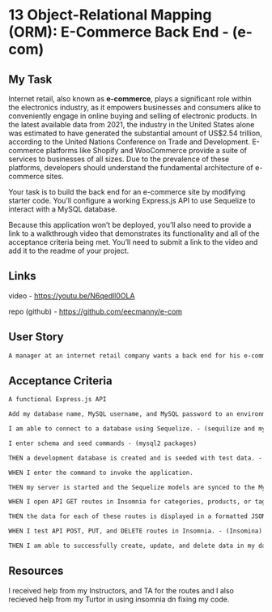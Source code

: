 

# 13 Object-Relational Mapping (ORM): E-Commerce Back End - (e-com)

## My Task

Internet retail, also known as **e-commerce**, plays a significant role within the electronics industry, as it empowers businesses and consumers alike to conveniently engage in online buying and selling of electronic products. In the latest available data from 2021, the industry in the United States alone was estimated to have generated the substantial amount of US$2.54 trillion, according to the United Nations Conference on Trade and Development. E-commerce platforms like Shopify and WooCommerce provide a suite of services to businesses of all sizes. Due to the prevalence of these platforms, developers should understand the fundamental architecture of e-commerce sites.

Your task is to build the back end for an e-commerce site by modifying starter code. You’ll configure a working Express.js API to use Sequelize to interact with a MySQL database.

Because this application won’t be deployed, you’ll also need to provide a link to a walkthrough video that demonstrates its functionality and all of the acceptance criteria being met. You’ll need to submit a link to the video and add it to the readme of your project.

## Links

video - https://youtu.be/N6qedll0OLA

repo (github) - https://github.com/eecmanny/e-com


## User Story

```md
A manager at an internet retail company wants a back end for his e-commerce website that uses the latest technologies so that his company can compete with other e-commerce companies.
```

## Acceptance Criteria

```md
A functional Express.js API

Add my database name, MySQL username, and MySQL password to an environment variable file. - (sequilize and mysql2 packages)

I am able to connect to a database using Sequelize. - (sequilize and mysql2 packages)

I enter schema and seed commands - (mysql2 packages)

THEN a development database is created and is seeded with test data. - (mysql2 packages)

WHEN I enter the command to invoke the application.

THEN my server is started and the Sequelize models are synced to the MySQL database. - (mysql2 packages)

WHEN I open API GET routes in Insomnia for categories, products, or tags. - (express packages)

THEN the data for each of these routes is displayed in a formatted JSON. - (express packages and Insomina)

WHEN I test API POST, PUT, and DELETE routes in Insomnia. - (Insomina)

THEN I am able to successfully create, update, and delete data in my database. - (Insomina)
```


## Resources

I received help from my Instructors, and TA for the routes and I also recieved help from my Turtor in using insomnia dn fixing my code.
